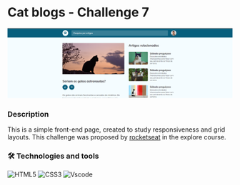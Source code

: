 # Cat blogs - Challenge 7

![cover image](assets/cover_readme.png)

### Description

This is a simple front-end page, created to study responsiveness and grid layouts. This challenge was proposed by [rocketseat](https://www.rocketseat.com.br/) in the explore course.

### 🛠 Technologies and tools

![HTML5](https://img.shields.io/badge/HTML5-E34F26?style=for-the-badge&logo=html5&logoColor=white)
![CSS3](https://img.shields.io/badge/CSS3-1572B6?style=for-the-badge&logo=css3&logoColor=white)
![Vscode](https://img.shields.io/badge/Vscode-007ACC?style=for-the-badge&logo=visual-studio-code&logoColor=white)